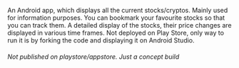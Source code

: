 An Android app, which displays all the current stocks/cryptos.
Mainly used for information purposes.
You can bookmark your favourite stocks so that you can track them.
A detailed display of the stocks, their price changes are displayed in various time frames.
Not deployed on Play Store, only way to run it is by forking the code and displaying it on Android Studio. 

<h6>Not published on playstore/appstore. Just a concept build</h6>
